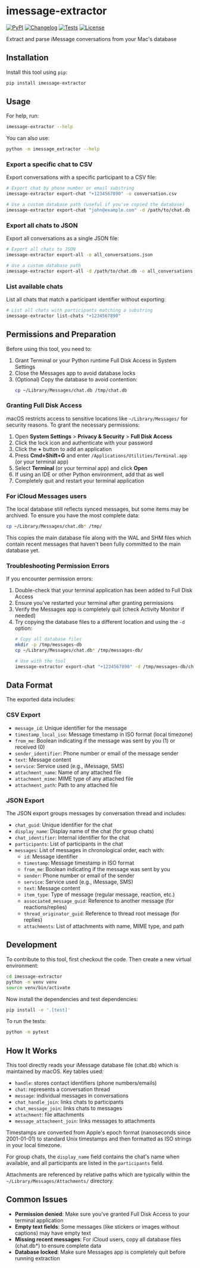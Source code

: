 # imessage-extractor

[![PyPI](https://img.shields.io/pypi/v/imessage-extractor.svg)](https://pypi.org/project/imessage-extractor/)
[![Changelog](https://img.shields.io/github/v/release/scotm/imessage-extractor?include_prereleases&label=changelog)](https://github.com/scotm/imessage-extractor/releases)
[![Tests](https://github.com/scotm/imessage-extractor/actions/workflows/test.yml/badge.svg)](https://github.com/scotm/imessage-extractor/actions/workflows/test.yml)
[![License](https://img.shields.io/badge/license-Apache%202.0-blue.svg)](https://github.com/scotm/imessage-extractor/blob/master/LICENSE)

Extract and parse iMessage conversations from your Mac's database

## Installation

Install this tool using `pip`:
```bash
pip install imessage-extractor
```

## Usage

For help, run:
```bash
imessage-extractor --help
```

You can also use:
```bash
python -m imessage_extractor --help
```

### Export a specific chat to CSV

Export conversations with a specific participant to a CSV file:
```bash
# Export chat by phone number or email substring
imessage-extractor export-chat "+1234567890" -o conversation.csv

# Use a custom database path (useful if you've copied the database)
imessage-extractor export-chat "john@example.com" -d /path/to/chat.db -o conversation.csv
```

### Export all chats to JSON

Export all conversations as a single JSON file:
```bash
# Export all chats to JSON
imessage-extractor export-all -o all_conversations.json

# Use a custom database path
imessage-extractor export-all -d /path/to/chat.db -o all_conversations.json
```

### List available chats

List all chats that match a participant identifier without exporting:
```bash
# List all chats with participants matching a substring
imessage-extractor list-chats "+1234567890"
```

## Permissions and Preparation

Before using this tool, you need to:

1. Grant Terminal or your Python runtime Full Disk Access in System Settings
2. Close the Messages app to avoid database locks
3. (Optional) Copy the database to avoid contention:
   ```bash
   cp ~/Library/Messages/chat.db /tmp/chat.db
   ```

### Granting Full Disk Access

macOS restricts access to sensitive locations like `~/Library/Messages/` for security reasons.
To grant the necessary permissions:

1. Open **System Settings** > **Privacy & Security** > **Full Disk Access**
2. Click the lock icon and authenticate with your password
3. Click the **+** button to add an application
4. Press **Cmd+Shift+G** and enter `/Applications/Utilities/Terminal.app` (or your terminal app)
5. Select **Terminal** (or your terminal app) and click **Open**
6. If using an IDE or other Python environment, add that as well
7. Completely quit and restart your terminal application

### For iCloud Messages users

The local database still reflects synced messages, but some items may be archived. 
To ensure you have the most complete data:

```bash
cp ~/Library/Messages/chat.db* /tmp/
```

This copies the main database file along with the WAL and SHM files which contain 
recent messages that haven't been fully committed to the main database yet.

### Troubleshooting Permission Errors

If you encounter permission errors:

1. Double-check that your terminal application has been added to Full Disk Access
2. Ensure you've restarted your terminal after granting permissions
3. Verify the Messages app is completely quit (check Activity Monitor if needed)
4. Try copying the database files to a different location and using the `-d` option:
   ```bash
   # Copy all database files
   mkdir -p /tmp/messages-db
   cp ~/Library/Messages/chat.db* /tmp/messages-db/
   
   # Use with the tool
   imessage-extractor export-chat "+1234567890" -d /tmp/messages-db/chat.db
   ```

## Data Format

The exported data includes:

### CSV Export
- `message_id`: Unique identifier for the message
- `timestamp_local_iso`: Message timestamp in ISO format (local timezone)
- `from_me`: Boolean indicating if the message was sent by you (1) or received (0)
- `sender_identifier`: Phone number or email of the message sender
- `text`: Message content
- `service`: Service used (e.g., iMessage, SMS)
- `attachment_name`: Name of any attached file
- `attachment_mime`: MIME type of any attached file
- `attachment_path`: Path to any attached file

### JSON Export
The JSON export groups messages by conversation thread and includes:
- `chat_guid`: Unique identifier for the chat
- `display_name`: Display name of the chat (for group chats)
- `chat_identifier`: Internal identifier for the chat
- `participants`: List of participants in the chat
- `messages`: List of messages in chronological order, each with:
  - `id`: Message identifier
  - `timestamp`: Message timestamp in ISO format
  - `from_me`: Boolean indicating if the message was sent by you
  - `sender`: Phone number or email of the sender
  - `service`: Service used (e.g., iMessage, SMS)
  - `text`: Message content
  - `item_type`: Type of message (regular message, reaction, etc.)
  - `associated_message_guid`: Reference to another message (for reactions/replies)
  - `thread_originator_guid`: Reference to thread root message (for replies)
  - `attachments`: List of attachments with name, MIME type, and path

## Development

To contribute to this tool, first checkout the code. Then create a new virtual environment:
```bash
cd imessage-extractor
python -m venv venv
source venv/bin/activate
```

Now install the dependencies and test dependencies:
```bash
pip install -e '.[test]'
```

To run the tests:
```bash
python -m pytest
```

## How It Works

This tool directly reads your iMessage database file (chat.db) which is maintained by macOS. 
Key tables used:

- `handle`: stores contact identifiers (phone numbers/emails)
- `chat`: represents a conversation thread
- `message`: individual messages in conversations
- `chat_handle_join`: links chats to participants
- `chat_message_join`: links chats to messages
- `attachment`: file attachments
- `message_attachment_join`: links messages to attachments

Timestamps are converted from Apple's epoch format (nanoseconds since 2001-01-01) to standard 
Unix timestamps and then formatted as ISO strings in your local timezone.

For group chats, the `display_name` field contains the chat's name when available, and all 
participants are listed in the `participants` field.

Attachments are referenced by relative paths which are typically within the 
`~/Library/Messages/Attachments/` directory.

## Common Issues

- **Permission denied**: Make sure you've granted Full Disk Access to your terminal application
- **Empty text fields**: Some messages (like stickers or images without captions) may have empty text
- **Missing recent messages**: For iCloud users, copy all database files (chat.db*) to ensure complete data
- **Database locked**: Make sure Messages app is completely quit before running extraction
